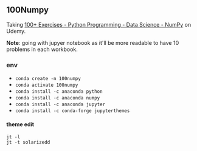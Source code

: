## 100Numpy

Taking [100+ Exercises - Python Programming - Data Science - NumPy](https://www.udemy.com/course/100-exercises-python-programming-data-science-numpy/) on Udemy.

__Note__: going with jupyer notebook as it'll be more readable to have 10 problems in each workbook.

### env

- `conda create -n 100numpy`
- `conda activate 100numpy`
- `conda install -c anaconda python`
- `conda install -c anaconda numpy`
- `conda install -c anaconda jupyter`
- `conda install -c conda-forge jupyterthemes`

#### theme edit

```
jt -l
jt -t solarizedd
```